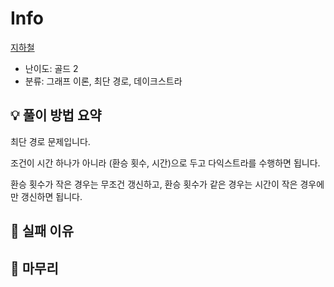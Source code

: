 # Info
[지하철](https://boj.kr/17940)

- 난이도: 골드 2
- 분류: 그래프 이론, 최단 경로, 데이크스트라

## 💡 풀이 방법 요약

최단 경로 문제입니다.

조건이 시간 하나가 아니라 (환승 횟수, 시간)으로 두고 다익스트라를 수행하면 됩니다.

환승 횟수가 작은 경우는 무조건 갱신하고, 환승 횟수가 같은 경우는 시간이 작은 경우에만 갱신하면 됩니다.

## 👀 실패 이유

## 🙂 마무리
